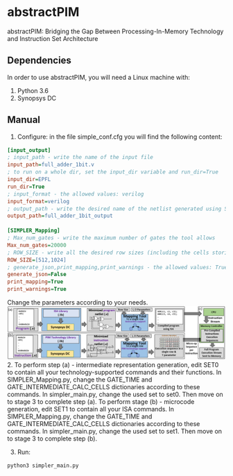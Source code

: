 # abstractPIM
abstractPIM: Bridging the Gap Between Processing-In-Memory Technology and Instruction Set Architecture

## Dependencies
In order to use abstractPIM, you will need a Linux machine with:
1. Python 3.6
2. Synopsys DC

## Manual
1. Configure: in the file simple_conf.cfg you will find the following content:
```ini
[input_output]
; input_path - write the name of the input file 
input_path=full_adder_1bit.v
; to run on a whole dir, set the input_dir variable and run_dir=True
input_dir=EPFL
run_dir=True
; input_format - the allowed values: verilog
input_format=verilog
; output_path - write the desired name of the netlist generated using Synopsys DC 
output_path=full_adder_1bit_output

[SIMPLER_Mapping]
; Max_num_gates - write the maximum number of gates the tool allows
Max_num_gates=20000
; ROW_SIZE - write all the desired row sizes (including the cells storing the inputs)
ROW_SIZE=[512,1024]
; generate_json,print_mapping,print_warnings - the allowed values: True/False 
generate_json=False
print_mapping=True
print_warnings=True

```
Change the parameters according to your needs.
![Test Image 1](https://raw.githubusercontent.com/adiha/abstractPIM/master/SIMPLER_SIMPLEST_Flow.PNG)
2. To perform step (a) - intermediate representation generation, edit SET0 to contain all your technology-supported commands and their functions.
In SIMPLER_Mapping.py, change the GATE_TIME and GATE_INTERMEDIATE_CALC_CELLS dictionaries according to these commands.
In simpler_main.py, change the used set to set0. Then move on to stage 3 to complete step (a).
To perform stage (b) - microcode generation, edit SET1 to contain all your ISA commands.
In SIMPLER_Mapping.py, change the GATE_TIME and GATE_INTERMEDIATE_CALC_CELLS dictionaries according to these commands.
In simpler_main.py, change the used set to set1. Then move on to stage 3 to complete step (b).

3. Run:
```sh
python3 simpler_main.py
```
